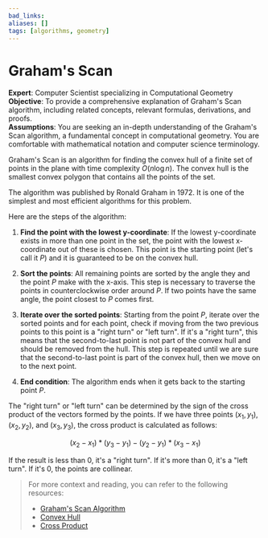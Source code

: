 ```yaml
---
bad_links: 
aliases: []
tags: [algorithms, geometry]
---
```

# Graham's Scan
**Expert**: Computer Scientist specializing in Computational Geometry  
**Objective**: To provide a comprehensive explanation of Graham's Scan algorithm, including related concepts, relevant formulas, derivations, and proofs.  
**Assumptions**: You are seeking an in-depth understanding of the Graham's Scan algorithm, a fundamental concept in computational geometry. You are comfortable with mathematical notation and computer science terminology.

Graham's Scan is an algorithm for finding the convex hull of a finite set of points in the plane with time complexity $O(n \log n)$. The convex hull is the smallest convex polygon that contains all the points of the set.

The algorithm was published by Ronald Graham in 1972. It is one of the simplest and most efficient algorithms for this problem.

Here are the steps of the algorithm:

1. **Find the point with the lowest y-coordinate**: If the lowest y-coordinate exists in more than one point in the set, the point with the lowest x-coordinate out of these is chosen. This point is the starting point (let's call it $P$) and it is guaranteed to be on the convex hull.

2. **Sort the points**: All remaining points are sorted by the angle they and the point $P$ make with the x-axis. This step is necessary to traverse the points in counterclockwise order around $P$. If two points have the same angle, the point closest to $P$ comes first.

3. **Iterate over the sorted points**: Starting from the point $P$, iterate over the sorted points and for each point, check if moving from the two previous points to this point is a "right turn" or "left turn". If it's a "right turn", this means that the second-to-last point is not part of the convex hull and should be removed from the hull. This step is repeated until we are sure that the second-to-last point is part of the convex hull, then we move on to the next point.

4. **End condition**: The algorithm ends when it gets back to the starting point $P$.

The "right turn" or "left turn" can be determined by the sign of the cross product of the vectors formed by the points. If we have three points $(x_1, y_1)$, $(x_2, y_2)$, and $(x_3, y_3)$, the cross product is calculated as follows:

$$
(x_2 - x_1) * (y_3 - y_1) - (y_2 - y_1) * (x_3 - x_1)
$$

If the result is less than 0, it's a "right turn". If it's more than 0, it's a "left turn". If it's 0, the points are collinear.

> For more context and reading, you can refer to the following resources:
> - [Graham's Scan Algorithm](https://en.wikipedia.org/wiki/Graham_scan)
> - [Convex Hull](https://en.wikipedia.org/wiki/Convex_hull)
> - [Cross Product](https://en.wikipedia.org/wiki/Cross_product)